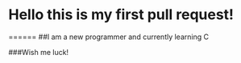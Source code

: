 # Hello this is my first pull request!

======
##I am a new programmer and currently learning C

###Wish me luck!
